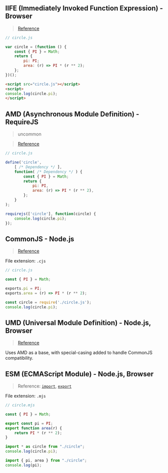 ## IIFE (Immediately Invoked Function Expression) - Browser

> [Reference](https://developer.mozilla.org/zh-TW/docs/Glossary/IIFE)

```js
// circle.js

var circle = (function () {
    const { PI } = Math;
    return {
        pi: PI;
        area: (r) => PI * (r ** 2);
    };
})();
```

```html
<script src="circle.js"></script>
<script>
console.log(circle.pi);
</script>
```

## AMD (Asynchronous Module Definition) - RequireJS

> uncommon

> [Reference](https://requirejs.org/docs/api.html)

```js
// circle.js

define('circle',
    [ /* Dependency */ ],
    function( /* Dependency */ ) {
        const { PI } = Math;
        return {
            pi: PI,
            area: (r) => PI * (r ** 2),
        };
    }
);
```

```js
requirejs(['circle'], function(circle) {
    console.log(circle.pi);
});
```

## CommonJS - Node.js

> [Reference](http://wiki.commonjs.org/wiki/Modules/1.1.1)

File extension: `.cjs`

```js
// circle.js

const { PI } = Math;

exports.pi = PI;
exports.area = (r) => PI * (r ** 2);
```

```js
const circle = require('./circle.js');
console.log(circle.pi);
```

## UMD (Universal Module Definition) - Node.js, Browser

> [Reference](https://github.com/umdjs/umd)

Uses AMD as a base, with special-casing added to handle CommonJS compatibility.

## ESM (ECMAScript Module) - Node.js, Browser

> Reference: [`import`](https://developer.mozilla.org/en-US/docs/Web/JavaScript/Reference/Statements/import), [`export`](https://developer.mozilla.org/en-US/docs/Web/JavaScript/Reference/Statements/export)

File extension: `.mjs`

```js
// circle.mjs

const { PI } = Math;

export const pi = PI;
export function area(r) {
    return PI * (r ** 2);
}
```

```js
import * as circle from "./circle";
console.log(circle.pi);
```

```js
import { pi, area } from "./circle";
console.log(pi);
```
